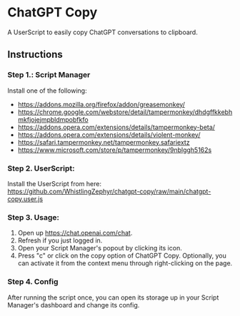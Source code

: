 # ChatGPT Copy
A UserScript to easily copy ChatGPT conversations to clipboard.

## Instructions
### Step 1.: Script Manager
Install one of the following:
- https://addons.mozilla.org/firefox/addon/greasemonkey/
- https://chrome.google.com/webstore/detail/tampermonkey/dhdgffkkebhmkfjojejmpbldmpobfkfo
- https://addons.opera.com/extensions/details/tampermonkey-beta/
- https://addons.opera.com/extensions/details/violent-monkey/
- https://safari.tampermonkey.net/tampermonkey.safariextz
- https://www.microsoft.com/store/p/tampermonkey/9nblggh5162s
### Step 2. UserScript:
Install the UserScript from here: https://github.com/WhistlingZephyr/chatgpt-copy/raw/main/chatgpt-copy.user.js
### Step 3. Usage:
1. Open up https://chat.openai.com/chat.
2. Refresh if you just logged in.
3. Open your Script Manager's popout by clicking its icon.
4. Press "c" or click on the copy option of ChatGPT Copy.
Optionally, you can activate it from the context menu through right-clicking on the page.
### Step 4. Config
After running the script once, you can open its storage up in your Script Manager's dashboard and change its config.
